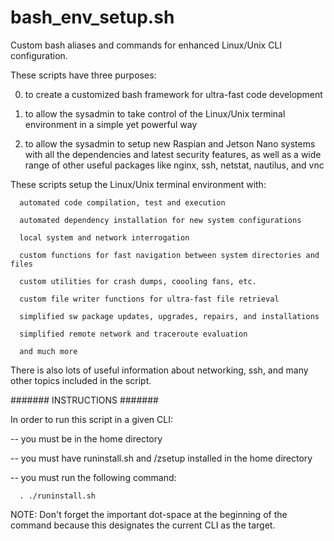 # bash_env_setup.sh
Custom bash aliases and commands for enhanced Linux/Unix CLI configuration.

These scripts have three purposes:

0. to create a customized bash framework for ultra-fast code development


1. to allow the sysadmin to take control of the Linux/Unix terminal environment in a simple yet powerful way

2. to allow the sysadmin to setup new Raspian and Jetson Nano systems with all the dependencies and latest security features, as well as a wide range of other useful packages like nginx, ssh, netstat, nautilus, and vnc

These scripts setup the Linux/Unix terminal environment with:

      automated code compilation, test and execution

      automated dependency installation for new system configurations 

      local system and network interrogation
      
      custom functions for fast navigation between system directories and files
      
      custom utilities for crash dumps, coooling fans, etc.
      
      custom file writer functions for ultra-fast file retrieval

      simplified sw package updates, upgrades, repairs, and installations

      simplified remote network and traceroute evaluation
      
      and much more

There is also lots of useful information about networking, ssh, and many other topics included in the script.

####### INSTRUCTIONS #######

In order to run this script in a given CLI:

-- you must be in the home directory

-- you must have runinstall.sh and /zsetup installed in the home directory

-- you must run the following command:

      . ./runinstall.sh

NOTE: Don't forget the important dot-space at the beginning of the command because this designates the current CLI as the target.
